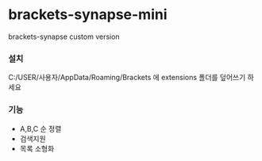 # brackets-synapse-mini
brackets-synapse custom version

### 설치
C:/USER/사용자/AppData/Roaming/Brackets 에 extensions 폴더를 덮어쓰기 하세요

### 기능
- A,B,C 순 정렬
- 검색지원
- 목록 소형화

